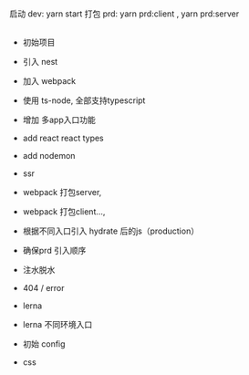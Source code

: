 
## 
启动 dev: yarn start
打包 prd: yarn prd:client , yarn prd:server

## 
* 初始项目
* 引入 nest
* 加入 webpack
* 使用 ts-node, 全部支持typescript
* 增加 多app入口功能
* add react  react types
* add nodemon

* ssr
* webpack 打包server,
* webpack 打包client..., 
* 根据不同入口引入 hydrate 后的js（production）
* 确保prd 引入顺序
* 注水脱水
* 404 / error
* lerna
* lerna 不同环境入口
* 初始 config


* css

